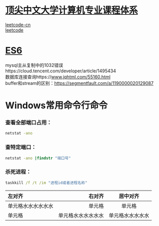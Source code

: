 
# [顶尖中文大学计算机专业课程体系](https://study.163.com/curricula/cs.htm) 
[leetcode-cn](https://leetcode-cn.com)  
[leetcode](https://leetcode.com)

# [ES6](http://es6.ruanyifeng.com/)
mysql主从复制中的1032错误https://cloud.tencent.com/developer/article/1495434  
数据库连接查询https://www.jqhtml.com/55160.html  
buffer和stream的区别：https://segmentfault.com/a/1190000020129087


# Windows常用命令行命令
### 查看全部端口占用：
```cmd
netstat -ano
```
### 查特定端口：
```cmd
netstat -ano |findstr "端口号"
```
### 杀死进程：
``` cmd
taskkill /f /t /im "进程id或者进程名称"
```
| 左对齐 | 右对齐 | 居中对齐 |
| :-----| ----: | :----: |
| 单元格水水水水水水 | 单元格 | 单元格 |
| 单元格 | 单元格水水水水水水 | 单元格水水水水水 |
